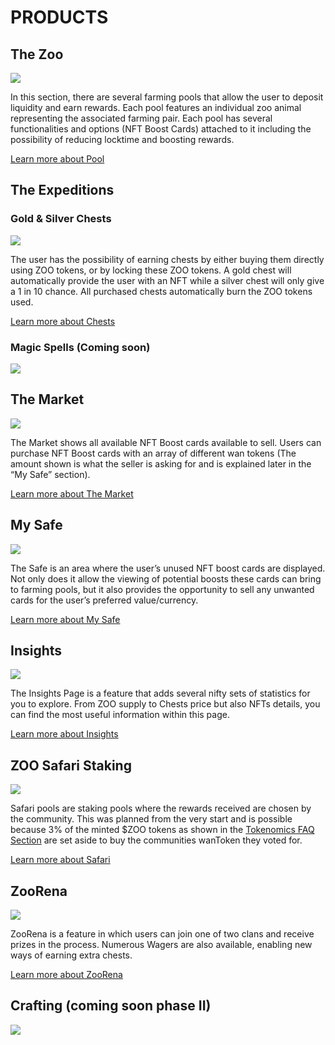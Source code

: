 # PRODUCTS


## The Zoo 

![](/thezoo.png)

In this section, there are several farming pools that allow the user to deposit liquidity and earn rewards. Each pool features an individual zoo animal representing the associated farming pair. Each pool has several functionalities and options (NFT Boost Cards) attached to it including the possibility of reducing locktime and boosting rewards.

[Learn more about Pool](/manual/pool)

## The Expeditions


### Gold & Silver Chests

![](/goldchestfeature.png)

The user has the possibility of earning chests by either buying them directly using ZOO tokens, or by locking these ZOO tokens. A gold chest will automatically provide the user with an NFT while a silver chest will only give a 1 in 10 chance. All purchased chests automatically burn the ZOO tokens used.

[Learn more about Chests](/manual/expedition#buy-goldsilver-chests)

### Magic Spells (Coming soon)

![](/phase2/magic_spells.png)




## The Market

![](/ZooMarket.png)

The Market shows all available NFT Boost cards available to sell. Users can purchase NFT Boost cards with an array of different wan tokens (The amount shown is what the seller is asking for and is explained later in the “My Safe” section). 

[Learn more about The Market](/manual/market)

## My Safe

![](/mysafe.png)

The Safe is an area where the user’s unused NFT boost cards are displayed. Not only does it allow the viewing of potential boosts these cards can bring to farming pools, but it also provides the opportunity to sell any unwanted cards for the user’s preferred value/currency.

[Learn more about My Safe](/manual/safe)

## Insights

![](/ZKInsights1.png)

The Insights Page is a feature that adds several nifty sets of statistics for you to explore. From ZOO supply to Chests price but also NFTs details, you can find the most useful information within this page.

[Learn more about Insights](/manual/insights)

## ZOO Safari Staking

![](/ZKSafari.jpg)

Safari pools are staking pools where the rewards received are chosen by the community.  This was planned from the very start and is possible because 3% of the minted $ZOO tokens as shown in the [Tokenomics FAQ Section](/faq#tokenomics) are set aside to buy the communities wanToken they voted for.

[Learn more about Safari](/manual/safari)

## ZooRena

![](/Zoorena.jpg)

ZooRena is a feature in which users can join one of two clans and receive prizes in the process. Numerous Wagers are also available, enabling new ways of earning extra chests.

[Learn more about ZooRena](/manual/zoorena)

## Crafting (coming soon phase II)

![](/phase2/crafting.png)


